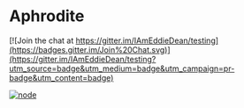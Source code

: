 # Aphrodite

[![Join the chat at https://gitter.im/IAmEddieDean/testing](https://badges.gitter.im/Join%20Chat.svg)](https://gitter.im/IAmEddieDean/testing?utm_source=badge&utm_medium=badge&utm_campaign=pr-badge&utm_content=badge)

[![node](https://img.shields.io/badge/node-v0.12-green.svg?style=flat
)](https://nodejs.org/)


